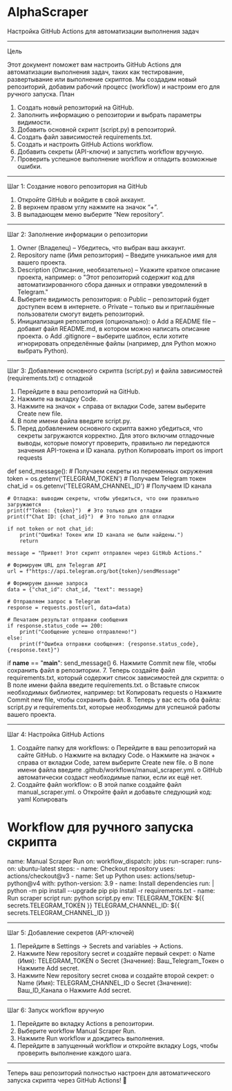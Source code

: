 # AlphaScraper

Настройка GitHub Actions для автоматизации выполнения задач
________________________________________
Цель

Этот документ поможет вам настроить GitHub Actions для автоматизации выполнения задач, таких как тестирование, развертывание или выполнение скриптов. Мы создадим новый репозиторий, добавим рабочий процесс (workflow) и настроим его для ручного запуска.
План
1.	Создать новый репозиторий на GitHub.
2.	Заполнить информацию о репозитории и выбрать параметры видимости.
3.	Добавить основной скрипт (script.py) в репозиторий.
4.	Создать файл зависимостей requirements.txt.
5.	Создать и настроить GitHub Actions workflow.
6.	Добавить секреты (API-ключи) и запустить workflow вручную.
7.	Проверить успешное выполнение workflow и отладить возможные ошибки.
________________________________________
Шаг 1: Создание нового репозитория на GitHub
1.	Откройте GitHub и войдите в свой аккаунт.
2.	В верхнем правом углу нажмите на значок “+”.
3.	В выпадающем меню выберите “New repository”.
________________________________________
Шаг 2: Заполнение информации о репозитории
1.	Owner (Владелец) – Убедитесь, что выбран ваш аккаунт.
2.	Repository name (Имя репозитория) – Введите уникальное имя для вашего проекта.
3.	Description (Описание, необязательно) – Укажите краткое описание проекта, например:
o	"Этот репозиторий содержит код для автоматизированного сбора данных и отправки уведомлений в Telegram."
4.	Выберите видимость репозитория:
o	Public – репозиторий будет доступен всем в интернете.
o	Private – только вы и приглашённые пользователи смогут видеть репозиторий.
5.	Инициализация репозитория (опционально):
o	Add a README file – добавит файл README.md, в котором можно написать описание проекта.
o	Add .gitignore – выберите шаблон, если хотите игнорировать определённые файлы (например, для Python можно выбрать Python).
________________________________________
Шаг 3: Добавление основного скрипта (script.py) и файла зависимостей (requirements.txt) с отладкой
1.	Перейдите в ваш репозиторий на GitHub.
2.	Нажмите на вкладку Code.
3.	Нажмите на значок + справа от вкладки Code, затем выберите Create new file.
4.	В поле имени файла введите script.py.
5.	Перед добавлением основного скрипта важно убедиться, что секреты загружаются корректно. Для этого включим отладочные выводы, которые помогут проверить, правильно ли передаются значения API-токена и ID канала.
python
Копировать
import os
import requests

def send_message():
    # Получаем секреты из переменных окружения
    token = os.getenv('TELEGRAM_TOKEN')  # Получаем Telegram токен
    chat_id = os.getenv('TELEGRAM_CHANNEL_ID')  # Получаем ID канала

    # Отладка: выводим секреты, чтобы убедиться, что они правильно загружаются
    print(f"Token: {token}")  # Это только для отладки
    print(f"Chat ID: {chat_id}")  # Это только для отладки
    
    if not token or not chat_id:
        print("Ошибка! Токен или ID канала не были найдены.")
        return

    message = "Привет! Этот скрипт отправлен через GitHub Actions."

    # Формируем URL для Telegram API
    url = f"https://api.telegram.org/bot{token}/sendMessage"
    
    # Формируем данные запроса
    data = {"chat_id": chat_id, "text": message}
    
    # Отправляем запрос в Telegram
    response = requests.post(url, data=data)
    
    # Печатаем результат отправки сообщения
    if response.status_code == 200:
        print("Сообщение успешно отправлено!")
    else:
        print(f"Ошибка отправки сообщения: {response.status_code}, {response.text}")

if __name__ == "__main__":
    send_message()
6.	Нажмите Commit new file, чтобы сохранить файл в репозитории.
7.	Теперь создайте файл requirements.txt, который содержит список зависимостей для скрипта:
o	В поле имени файла введите requirements.txt.
o	Вставьте список необходимых библиотек, например:
txt
Копировать
requests
o	Нажмите Commit new file, чтобы сохранить файл.
8.	Теперь у вас есть оба файла: script.py и requirements.txt, которые необходимы для успешной работы вашего проекта.
________________________________________
Шаг 4: Настройка GitHub Actions
1.	Создайте папку для workflows:
o	Перейдите в ваш репозиторий на сайте GitHub.
o	Нажмите на вкладку Code.
o	Нажмите на значок + справа от вкладки Code, затем выберите Create new file.
o	В поле имени файла введите .github/workflows/manual_scraper.yml.
o	GitHub автоматически создаст необходимые папки, если их ещё нет.
2.	Создайте файл workflow:
o	В этой папке создайте файл manual_scraper.yml.
o	Откройте файл и добавьте следующий код:
yaml
Копировать
# Workflow для ручного запуска скрипта
name: Manual Scraper Run
on:
  workflow_dispatch:
jobs:
  run-scraper:
    runs-on: ubuntu-latest
    steps:
      - name: Checkout repository
        uses: actions/checkout@v3
      - name: Set up Python
        uses: actions/setup-python@v4
        with:
          python-version: 3.9
      - name: Install dependencies
        run: |
          python -m pip install --upgrade pip
          pip install -r requirements.txt
      - name: Run scraper script
        run: python script.py
        env:
          TELEGRAM_TOKEN: ${{ secrets.TELEGRAM_TOKEN }}
          TELEGRAM_CHANNEL_ID: ${{ secrets.TELEGRAM_CHANNEL_ID }}
________________________________________
Шаг 5: Добавление секретов (API-ключей)
1.	Перейдите в Settings → Secrets and variables → Actions.
2.	Нажмите New repository secret и создайте первый секрет:
o	Name (Имя): TELEGRAM_TOKEN
o	Secret (Значение): Ваш_Telegram_Токен
o	Нажмите Add secret.
3.	Нажмите New repository secret снова и создайте второй секрет:
o	Name (Имя): TELEGRAM_CHANNEL_ID
o	Secret (Значение): Ваш_ID_Канала
o	Нажмите Add secret.
________________________________________
Шаг 6: Запуск workflow вручную
1.	Перейдите во вкладку Actions в репозитории.
2.	Выберите workflow Manual Scraper Run.
3.	Нажмите Run workflow и дождитесь выполнения.
4.	Перейдите в запущенный workflow и откройте вкладку Logs, чтобы проверить выполнение каждого шага.
________________________________________
Теперь ваш репозиторий полностью настроен для автоматического запуска скрипта через GitHub Actions! 🚀

